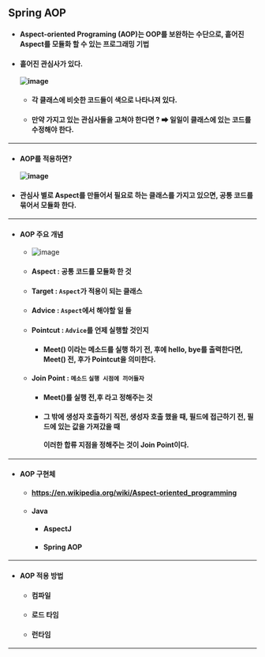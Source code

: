 ## Spring AOP
  - #### Aspect-oriented Programing (AOP)는 OOP를 보완하는 수단으로, 흩어진 Aspect를 모듈화 할 수 있는 프로그래밍 기법
  - #### 흩어진 관심사가 있다. <br><br> ![image](https://user-images.githubusercontent.com/35948339/142018899-c6ba7383-7149-4e43-a80b-2db7565bf6fa.png)
    - #### 각 클래스에 비슷한 코드들이 색으로 나타나져 있다.
    - #### 만약 가지고 있는 관심사들을 고쳐야 한다면 ? ➡ 일일이 클래스에 있는 코드를 수정해야 한다.
  --------
  - #### AOP를 적용하면? <br><br> ![image](https://user-images.githubusercontent.com/35948339/142019260-c545b734-b3a5-439a-a6ad-45fae7e1bb26.png)
  - #### 관심사 별로 Aspect를 만들어서 필요로 하는 클래스를 가지고 있으면, 공통 코드를 묶어서 모듈화 한다.
  --------
  - #### AOP 주요 개념
    - ![image](https://user-images.githubusercontent.com/35948339/142020742-dbd99754-5180-4f02-b5f5-ff3304609fa2.png)
    - #### Aspect : 공통 코드를 모듈화 한 것
    - #### Target : `Aspect`가 적용이 되는 클래스
    - #### Advice : `Aspect`에서 해야할 일 들
    - #### Pointcut : `Advice`를 언제 실행할 것인지
      - #### Meet() 이라는 메소드를 실행 하기 전, 후에 hello, bye를 출력한다면, Meet() 전, 후가 Pointcut을 의미한다.
    - #### Join Point : `메소드` `실행 시점에 끼어들자`
      - #### Meet()를 실행 전,후 라고 정해주는 것
      - #### 그 밖에 생성자 호출하기 직전, 생성자 호출 했을 때, 필드에 접근하기 전, 필드에 있는 값을 가져갔을 때 <br><br> 이러한 합류 지점을 정해주는 것이 Join Point이다.
  ------
  - #### AOP 구현체
    - #### https://en.wikipedia.org/wiki/Aspect-oriented_programming
    - #### Java
      - #### AspectJ
      - #### Spring AOP
  -------
  - #### AOP 적용 방법
    - #### 컴파일
    - #### 로드 타임
    - #### 런타임
----------
